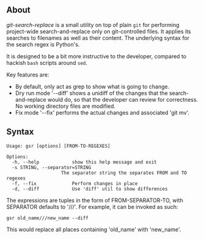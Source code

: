 About
-----
*git-search-replace* is a small utility on top of plain `git` for performing project-wide search-and-replace only on git-controlled files. It applies its searches to filenames as well as their content. The underlying syntax for the search regex is Python's.

It is designed to be a bit more instructive to the developer, compared to hackish `bash` scripts around `sed`.

Key features are:

* By default, only act as grep to show what is going to change.
* Dry run mode '--diff' shows a unidiff of the changes that the search-and-replace would do, so that the developer can review for correctness. No working directory files are modified.
* Fix mode '--fix' performs the actual changes and associated 'git mv'.

Syntax
------
    Usage: gsr [options] [FROM-TO-REGEXES]

    Options:
      -h, --help            show this help message and exit
      -s STRING, --separator=STRING
                        The separator string the separates FROM and TO regexes
      -f, --fix             Perform changes in place
      -d, --diff            Use 'diff' util to show differences

The expressions are tuples in the form of FROM-SEPARATOR-TO, with SEPARATOR defaults to '///'. For example, it can be invoked as such:

    gsr old_name///new_name --diff

This would replace all places containing 'old_name' with 'new_name'.
